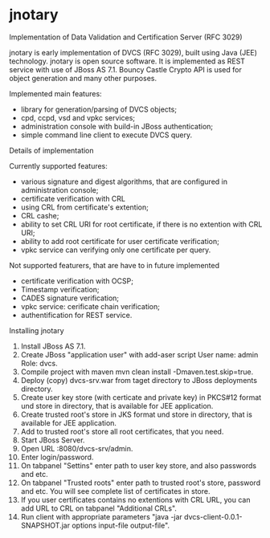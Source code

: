 jnotary
=======

Implementation of Data Validation and Certification Server (RFC 3029)

jnotary is early implementation of DVCS (RFC 3029), built using Java (JEE) technology.
jnotary is open source software.
It is implemented as REST service with use of JBoss AS 7.1. Bouncy Castle Crypto API is used for object generation and many other purposes.

Implemented main features:
- library for generation/parsing of DVCS objects;
- cpd, ccpd, vsd and vpkc services;
- administration console with build-in JBoss authentication;
- simple command line client to execute DVCS query.

Details of implementation

Currently supported features:
- various signature and digest algorithms, that are configured in administration console;
- certificate verification with CRL
- using CRL from certificate's extention;
- CRL cashe;
- ability to set CRL URI for root certificate, if there is no extention with CRL URI;
- ability to add root certificate for user certificate verification;
- vpkc service can verifying only one certificate per query.


Not supported featurers, that are have to in future implemented
- certificate verification with OCSP;
- Timestamp verification;
- CADES signature verification;
- vpkc service: cerificate chain verification;
- authentification for REST service.


Installing jnotary

1. Install JBoss AS 7.1.
2. Create JBoss "application user" with add-aser script
User name: admin
Role: dvcs.
3. Compile project with maven
mvn clean install -Dmaven.test.skip=true.
4. Deploy (copy) dvcs-srv.war from taget directory to JBoss deployments directory.
5. Create user key store (with certicate and private key) in PKCS#12 format und store in directory, that is available for JEE application.
6. Create trusted root's store in JKS format und store in directory, that is available for JEE application.
7. Add to trusted root's store all root certificates, that you need.
8. Start JBoss Server.
9. Open URL <server address>:8080/dvcs-srv/admin.
10. Enter login/password.
11. On tabpanel "Settins" enter path to user key store, and also passwords and etc.
12. On tabpanel "Trusted roots" enter path to trusted root's  store, password and etc. You will see complete list of certificates in store.
13. If you user certificates contains no extentions with CRL URL, you can add URL to CRL on tabpanel "Additional CRLs".
14. Run client with appropriate parameters "java -jar dvcs-client-0.0.1-SNAPSHOT.jar options input-file output-file".





